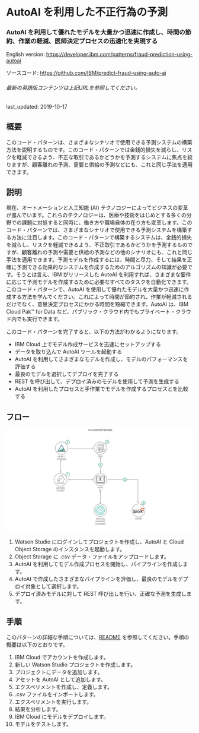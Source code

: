 # AutoAI を利用した不正行為の予測

### AutoAI を利用して優れたモデルを大量かつ迅速に作成し、時間の節約、作業の軽減、医師決定プロセスの迅速化を実現する

English version: https://developer.ibm.com/patterns/fraud-prediction-using-autoai
  
ソースコード: https://github.com/IBM/predict-fraud-using-auto-ai

###### 最新の英語版コンテンツは上記URLを参照してください。
last_updated: 2019-10-17

 ## 概要

このコード・パターンは、さまざまなシナリオで使用できる予測システムの構築方法を説明するものです。このコード・パターンでは金銭的損失を減らし、リスクを軽減できるよう、不正な取引であるかどうかを予測するシステムに焦点を絞りますが、顧客離れの予測、需要と供給の予測などにも、これと同じ手法を適用できます。

## 説明

現在、オートメーションと人工知能 (AI) テクノロジーによってビジネスの変革が進んでいます。これらのテクノロジーは、医療や技術をはじめとする多くの分野での課題に対処すると同時に、働き方や職場自体の在り方も変革します。このコード・パターンでは、さまざまなシナリオで使用できる予測システムを構築する方法に注目します。このコード・パターンで構築するシステムは、金銭的損失を減らし、リスクを軽減できるよう、不正取引であるかどうかを予測するものですが、顧客離れの予測や需要と供給の予測などの他のシナリオにも、これと同じ手法を適用できます。予測モデルを作成するには、時間と尽力、そして結果を正確に予測できる効果的なシステムを作成するためのアルゴリズムの知識が必要です。そうとは言え、IBM がリリースした AutoAI を利用すれば、さまざまな要件に応じて予測モデルを作成するために必要なすべてのタスクを自動化できます。このコード・パターンで、AutoAI を使用して優れたモデルを大量かつ迅速に作成する方法を学んでください。これによって時間が節約され、作業が軽減されるだけでなく、意思決定プロセスにかかる時間を短縮できます。AutoAI は、IBM Cloud Pak&trade; for Data など、パブリック・クラウド内でもプライベート・クラウド内でも実行できます。

このコード・パターンを完了すると、以下の方法がわかるようになります。

* IBM Cloud 上でモデル作成サービスを迅速にセットアップする
* データを取り込んで AutoAI ツールを起動する
* AutoAI を利用してさまざまなモデルを作成し、モデルのパフォーマンスを評価する
* 最良のモデルを選択してデプロイを完了する
* REST を呼び出して、デプロイ済みのモデルを使用して予測を生成する
* AutoAI を利用したプロセスと手作業でモデルを作成するプロセスとを比較する

## フロー

![不正予測 AutoAI](./images/fraud-prediction-autoai.png)

1. Watson Studio にログインしてプロジェクトを作成し、AutoAI と Cloud Object Storage のインスタンスを起動します。
1. Object Storage に .csv データ・ファイルをアップロードします。
1. AutoAI を利用してモデル作成プロセスを開始し、パイプラインを作成します。
1. AutoAI で作成したさまざまなパイプラインを評価し、最良のモデルをデプロイ対象として選択します。
1. デプロイ済みモデルに対して REST 呼び出しを行い、正確な予測を生成します。

## 手順

このパターンの詳細な手順については、[README](https://github.com/IBM/predict-fraud-using-auto-ai/blob/master/README.md) を参照してください。手順の概要は以下のとおりです。

1. IBM Cloud でアカウントを作成します。
1. 新しい Watson Studio プロジェクトを作成します。
1. プロジェクトにデータを追加します。
1. アセットを AutoAI として追加します。
1. エクスペリメントを作成し、定義します。
1. .csv ファイルをインポートします。
1. エクスペリメントを実行します。
1. 結果を分析します。
1. IBM Cloud にモデルをデプロイします。
1. モデルをテストします。
